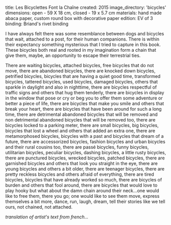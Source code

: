 title: Les Bicyclettes Font la Chaîne
created: 2015
image_directory: 'bicycles'
dimensions: open - 59 X 18 cm, closed - 19 x 5.7 cm
materials: hand made abaca paper, custom round box with decorative paper
edition: EV of 3
binding: Briand's rivet binding

I have always felt there was some resemblance between dogs and bicycles that wait, attached to a post, for their human companions. There is within their expectancy something mysterious that I tried to capture in this book. These bicycles both real and rooted in my imagination form a chain that give them, maybe, an opportunity to escape their terrestrial ties.

There are waiting bicycles, attached bicycles, free bicycles that do not move, there are abandoned bicycles, there are knocked down bicycles, petrified bicycles, bicycles that are having a quiet good time, transformed bicycles, tattered bicycles, used bicycles, damaged bicycles, others that sparkle in daylight and also in nighttime, there are bicycles respectful of traffic signs and others that hug them tenderly, there are bicycles in display in the window that pose or cry or beg you to offer them some adventure or better a piece of life, there are bicycles that make you smile and others that break your heart, there are bicycles that have been around for such a long time, there are detrimental abandoned bicycles that will be removed and non detrimental abandoned bicycles that will be removed too, there are bicycles locked to a parking meter, there are small bicycles, big bicycles, bicycles that lost a wheel and others that added an extra one, there are metamorphosed bicycles, bicycles with a past and bicycles that dream of a future, there are accessorized bicycles, fashion bicycles and urban bicycles and their rural cousins too, there are passé bicycles, funny bicycles, utilitarian bicycles, peculiar bicycles, dashing bicycles, a little rusty bicycles, there are punctured bicycles, wrecked bicycles, patched bicycles, there are garnished bicycles and others that look you straight in the eye, there are young bicycles and others a bit older, there are teenager bicycles, there are pretty reckless bicycles and others afraid of everything, there are tired bicycles, bicycles that have already worked so much, there are bicycles of burden and others that fool around, there are bicycles that would love to play hooky but what about the damn chain around their neck…one would like to free them, there you go; one would like to see them move, express themselves a bit more, dance, run, laugh, dream, tell their stories like we tell ours, not chained, not attached. 

*translation of artist's text from french...*
